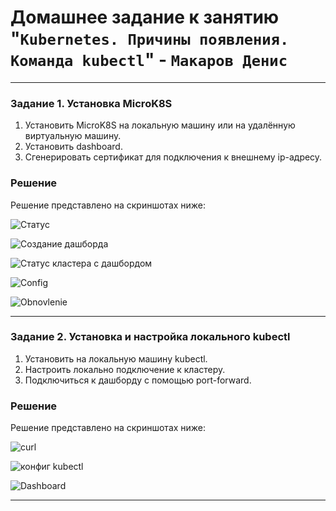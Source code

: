 # Домашнее задание к занятию "`Kubernetes. Причины появления. Команда kubectl`" - `Макаров Денис`

---

### Задание 1. Установка MicroK8S

1. Установить MicroK8S на локальную машину или на удалённую виртуальную машину.
2. Установить dashboard.
3. Сгенерировать сертификат для подключения к внешнему ip-адресу.

### Решение 
Решение представлено на скриншотах ниже:

![Статус](https://github.com/user-attachments/assets/77ae6f5b-cf90-4c91-9319-93d077fc2e56)

![Создание дашборда](https://github.com/user-attachments/assets/d6324ecc-b624-4fbe-aec2-00dc89f83b6b)

![Статус кластера с дашбордом](https://github.com/user-attachments/assets/4c24622c-7a27-46e4-97ec-09d18b21deab)

![Config](https://github.com/user-attachments/assets/a0adb037-5d66-41db-9ee2-bd0173e5bc7c)

![Obnovlenie](https://github.com/user-attachments/assets/c5e8ed4f-4106-4579-a66a-10626008d52e)

---

### Задание 2. Установка и настройка локального kubectl
1. Установить на локальную машину kubectl.
2. Настроить локально подключение к кластеру.
3. Подключиться к дашборду с помощью port-forward.

### Решение
Решение представлено на скриншотах ниже:

![curl](https://github.com/user-attachments/assets/aa6f22f3-4e85-4d0e-8ccb-a3303a1eac0b)

![конфиг kubectl](https://github.com/user-attachments/assets/accac680-cc82-45de-bb94-05afa24813f4)

![Dashboard](https://github.com/user-attachments/assets/c6cb30f1-195f-479b-b75b-5202035f937f)

---






